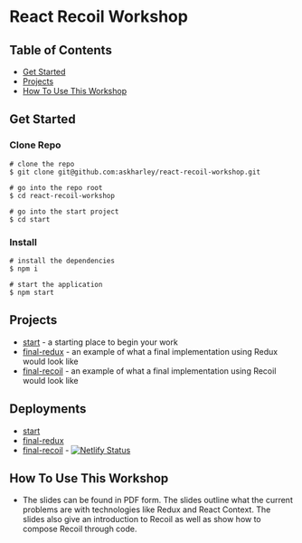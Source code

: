 # React Recoil Workshop

## Table of Contents
* [Get Started](#get-started)
* [Projects](#projects)
* [How To Use This Workshop](#how-to-use-this-workshop)

## Get Started

### Clone Repo
```
# clone the repo
$ git clone git@github.com:askharley/react-recoil-workshop.git

# go into the repo root
$ cd react-recoil-workshop

# go into the start project
$ cd start
```

### Install
```
# install the dependencies
$ npm i

# start the application
$ npm start
```

## Projects

* [start](https://github.com/askharley/react-recoil-workshop/tree/main/start) - a starting place to begin your work
* [final-redux](https://github.com/askharley/react-recoil-workshop/tree/main/final-redux) - an example of what a final implementation using Redux would look like
* [final-recoil](https://github.com/askharley/react-recoil-workshop/tree/main/final-recoil) - an example of what a final implementation using Recoil would look like

## Deployments

* [start]()
* [final-redux]()
* [final-recoil](https://react-recoil-workshop-final-recoil.netlify.app/) - [![Netlify Status](https://api.netlify.com/api/v1/badges/71a180da-fc6f-414d-8cb8-201cb7d9e161/deploy-status)](https://app.netlify.com/sites/react-recoil-workshop-final-recoil/deploys)


## How To Use This Workshop
- The slides can be found in PDF form. The slides outline what the current problems are with technologies like Redux and React Context. The slides also give an introduction to Recoil as well as show how to compose Recoil through code.
